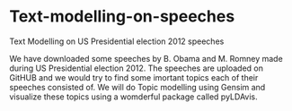 # Text-modelling-on-speeches
Text Modelling on US Presidential election 2012 speeches

We have downloaded some speeches by B. Obama and M. Romney made during US Presidential election 2012. The speeches are uploaded on GitHUB and we would try to find some imortant topics each of their speeches consisted of. We will do Topic modelling using Gensim and visualize these topics using a womderful package called pyLDAvis.

